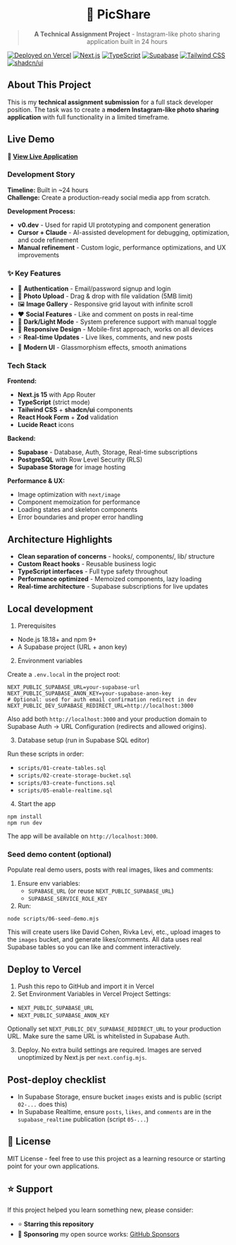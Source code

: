 <div align="center">

# 📸 PicShare

> **A Technical Assignment Project** - Instagram-like photo sharing application built in 24 hours

</div>

[![Deployed on Vercel](https://img.shields.io/badge/Deployed%20on-Vercel-black?style=for-the-badge&logo=vercel)](https://pics-share.vercel.app)
[![Next.js](https://img.shields.io/badge/Next.js-15-black?style=for-the-badge&logo=next.js)](https://nextjs.org/)
[![TypeScript](https://img.shields.io/badge/TypeScript-5-blue?style=for-the-badge&logo=typescript)](https://www.typescriptlang.org/)
[![Supabase](https://img.shields.io/badge/Supabase-green?style=for-the-badge&logo=supabase)](https://supabase.com/)
[![Tailwind CSS](https://img.shields.io/badge/Tailwind_CSS-38B2AC?style=for-the-badge&logo=tailwind-css)](https://tailwindcss.com/)
[![shadcn/ui](https://img.shields.io/badge/shadcn%2Fui-black?style=for-the-badge)](https://ui.shadcn.com/)

## About This Project

This is my **technical assignment submission** for a full stack developer position. The task was to create a **modern Instagram-like photo sharing application** with full functionality in a limited timeframe.

## Live Demo

**🔗 [View Live Application](https://pics-share.vercel.app)**

### Development Story

**Timeline:** Built in ~24 hours  
**Challenge:** Create a production-ready social media app from scratch.

**Development Process:**

- **v0.dev** - Used for rapid UI prototyping and component generation
- **Cursor + Claude** - AI-assisted development for debugging, optimization, and code refinement
- **Manual refinement** - Custom logic, performance optimizations, and UX improvements

### ✨ Key Features

- 🔐 **Authentication** - Email/password signup and login
- 📸 **Photo Upload** - Drag & drop with file validation (5MB limit)
- 🖼️ **Image Gallery** - Responsive grid layout with infinite scroll
- ❤️ **Social Features** - Like and comment on posts in real-time
- 🌙 **Dark/Light Mode** - System preference support with manual toggle
- 📱 **Responsive Design** - Mobile-first approach, works on all devices
- ⚡ **Real-time Updates** - Live likes, comments, and new posts
- 🎨 **Modern UI** - Glassmorphism effects, smooth animations

### Tech Stack

**Frontend:**

- **Next.js 15** with App Router
- **TypeScript** (strict mode)
- **Tailwind CSS** + **shadcn/ui** components
- **React Hook Form** + **Zod** validation
- **Lucide React** icons

**Backend:**

- **Supabase** - Database, Auth, Storage, Real-time subscriptions
- **PostgreSQL** with Row Level Security (RLS)
- **Supabase Storage** for image hosting

**Performance & UX:**

- Image optimization with `next/image`
- Component memoization for performance
- Loading states and skeleton components
- Error boundaries and proper error handling

## Architecture Highlights

- **Clean separation of concerns** - hooks/, components/, lib/ structure
- **Custom React hooks** - Reusable business logic
- **TypeScript interfaces** - Full type safety throughout
- **Performance optimized** - Memoized components, lazy loading
- **Real-time architecture** - Supabase subscriptions for live updates

## Local development

1. Prerequisites

- Node.js 18.18+ and npm 9+
- A Supabase project (URL + anon key)

2. Environment variables

Create a `.env.local` in the project root:

```
NEXT_PUBLIC_SUPABASE_URL=your-supabase-url
NEXT_PUBLIC_SUPABASE_ANON_KEY=your-supabase-anon-key
# Optional: used for auth email confirmation redirect in dev
NEXT_PUBLIC_DEV_SUPABASE_REDIRECT_URL=http://localhost:3000
```

Also add both `http://localhost:3000` and your production domain to Supabase Auth → URL Configuration (redirects and allowed origins).

3. Database setup (run in Supabase SQL editor)

Run these scripts in order:

- `scripts/01-create-tables.sql`
- `scripts/02-create-storage-bucket.sql`
- `scripts/03-create-functions.sql`
- `scripts/05-enable-realtime.sql`

4. Start the app

```
npm install
npm run dev
```

The app will be available on `http://localhost:3000`.

### Seed demo content (optional)

Populate real demo users, posts with real images, likes and comments:

1. Ensure env variables:
   - `SUPABASE_URL` (or reuse `NEXT_PUBLIC_SUPABASE_URL`)
   - `SUPABASE_SERVICE_ROLE_KEY`
2. Run:

```
node scripts/06-seed-demo.mjs
```

This will create users like David Cohen, Rivka Levi, etc., upload images to the `images` bucket, and generate likes/comments. All data uses real Supabase tables so you can like and comment interactively.

## Deploy to Vercel

1. Push this repo to GitHub and import it in Vercel
2. Set Environment Variables in Vercel Project Settings:

- `NEXT_PUBLIC_SUPABASE_URL`
- `NEXT_PUBLIC_SUPABASE_ANON_KEY`

Optionally set `NEXT_PUBLIC_DEV_SUPABASE_REDIRECT_URL` to your production URL. Make sure the same URL is whitelisted in Supabase Auth.

3. Deploy. No extra build settings are required. Images are served unoptimized by Next.js per `next.config.mjs`.

## Post-deploy checklist

- In Supabase Storage, ensure bucket `images` exists and is public (script `02-...` does this)
- In Supabase Realtime, ensure `posts`, `likes`, and `comments` are in the `supabase_realtime` publication (script `05-...`)

## 📜 License

MIT License - feel free to use this project as a learning resource or starting point for your own applications.

## ⭐ Support

If this project helped you learn something new, please consider:

- ⭐ **Starring this repository**
- 💖 **Sponsoring** my open source works: [GitHub Sponsors](https://github.com/sponsors/AshBuk)
